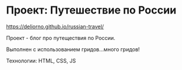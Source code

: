 # Проект: Путешествие по России
https://deliorno.github.io/russian-travel/

Проект - блог про путеществия по России.

Выполнен с использованием гридов...много гридов!

Технологии: HTML, CSS, JS
